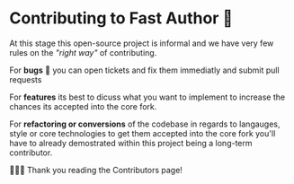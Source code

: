 # Contributing to Fast Author 🚀

At this stage this open-source project is informal and we have very few rules on the *"right way"* of contributing.

For **bugs** 🐞 you can open tickets and fix them immediatly and submit pull requests

For **features** its best to dicuss what you want to implement to increase the chances its accepted into the core fork.

For **refactoring or conversions** of the codebase in regards to langauges, style or core technologies to get them
accepted into the core fork you'll have to already demostrated within this project being a long-term contributor.

💖💖💖 Thank you reading the Contributors page!
